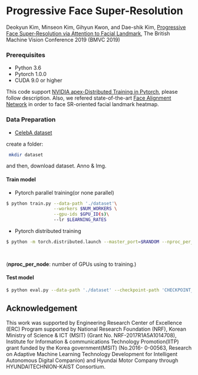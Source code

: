 # Progressive Face Super-Resolution
Deokyun Kim, Minseon Kim, Gihyun Kwon, and Dae-shik Kim, [Progressive Face Super-Resolution via Attention to Facial Landmark](https://arxiv.org/abs/1908.08239), The British Machine Vision Conference 2019 (BMVC 2019)


### Prerequisites
* Python 3.6
* Pytorch 1.0.0
* CUDA 9.0 or higher

This code support [NVIDIA apex-Distributed Training in Pytorch](https://github.com/NVIDIA/apex), please follow description. 
Also, we refered state-of-the-art [Face Alignment Network](https://github.com/1adrianb/face-alignment) in order to face SR-oriented facial landmark heatmap.

### Data Preparation

* [CelebA dataset](http://mmlab.ie.cuhk.edu.hk/projects/CelebA.html)

create a folder:

```bash
 mkdir dataset

```
and then, download dataset. Anno & Img.


#### Train model

* Pytorch parallel training(or none parallel) 
```bash
$ python train.py --data-path './dataset'\
                  --workers $NUM_WORKERS \
                  --gpu-ids $GPU_ID(s)\
                  --lr $LEARNING_RATES

```

* Pytorch distributed training
```bash
$ python -m torch.distributed.launch --master_port=$RANDOM --nproc_per_node=4 train.py --distributed \
                                                                                       --data-path './dataset'\
                                                                                       --lr $LEARNING_RATES
```
(<b>nproc_per_node</b>: number of GPUs using to training.)

#### Test model
```bash
$ python eval.py --data-path './dataset' --checkpoint-path 'CHECKPOINT_PATH/****.ckpt'
```

## Acknowledgement

This work was supported by Engineering Research Center of Excellence (ERC) Program supported by National Research Foundation (NRF), Korean Ministry of Science & ICT (MSIT) (Grant No. NRF-2017R1A5A1014708), Institute for Information & communications Technology Promotion(IITP) grant funded by the Korea government(MSIT) (No.2016- 0-00563, Research on Adaptive Machine Learning Technology Development for Intelligent Autonomous Digital Companion) and Hyundai Motor Company through HYUNDAITECHNION-KAIST Consortium.
